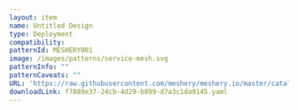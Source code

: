 ```yaml
---
layout: item
name: Untitled Design
type: Deployment
compatibility: 
patternId: MESHERY001
image: /images/patterns/service-mesh.svg
patternInfo: ""
patternCaveats: ""
URL: 'https://raw.githubusercontent.com/meshery/meshery.io/master/catalog/f7889e37-24cb-4d29-b899-d7a3c1da9145.yaml'
downloadLink: f7889e37-24cb-4d29-b899-d7a3c1da9145.yaml
---
```

